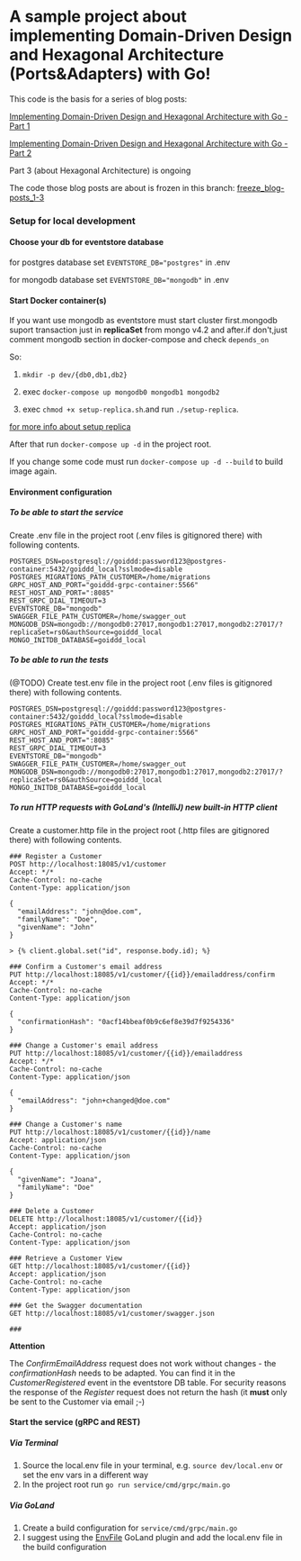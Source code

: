 # A sample project about implementing Domain-Driven Design and Hexagonal Architecture (Ports&Adapters) with Go!

This code is the basis for a series of blog posts:

[Implementing Domain-Driven Design and Hexagonal Architecture with Go - Part 1](https://medium.com/@TonyBologni/implementing-domain-driven-design-and-hexagonal-architecture-with-go-1-292938c0a4d4)

[Implementing Domain-Driven Design and Hexagonal Architecture with Go - Part 2](https://medium.com/@TonyBologni/implementing-domain-driven-design-and-hexagonal-architecture-with-go-2-efd432505554)

Part 3 (about Hexagonal Architecture) is ongoing

The code those blog posts are about is frozen in this branch: [freeze_blog-posts_1-3](https://github.com/AntonStoeckl/go-iddd/tree/freeze_blog-posts_1-3)

### Setup for local development

#### Choose your db for eventstore database

for postgres database set `EVENTSTORE_DB="postgres"` in .env

for mongodb database set `EVENTSTORE_DB="mongodb"` in .env

#### Start Docker container(s)

If you want use mongodb as eventstore must start cluster first.mongodb suport transaction just in **replicaSet** from mongo v4.2 and after.if don't,just comment mongodb section in docker-compose and check `depends_on`

So:

1. `mkdir -p dev/{db0,db1,db2}`

2. exec `docker-compose up mongodb0 mongodb1 mongodb2`

3. exec `chmod +x setup-replica.sh`.and run `./setup-replica`.

[for more info about setup replica](https://github.com/alikarimii/mongodb_cluster)

After that run `docker-compose up -d` in the project root.

If you change some code must run `docker-compose up -d --build` to build image again.

#### Environment configuration

##### To be able to start the service

Create .env file in the project root (.env files is gitignored there) with following contents.

```
POSTGRES_DSN=postgresql://goiddd:password123@postgres-container:5432/goiddd_local?sslmode=disable
POSTGRES_MIGRATIONS_PATH_CUSTOMER=/home/migrations
GRPC_HOST_AND_PORT="goiddd-grpc-container:5566"
REST_HOST_AND_PORT=":8085"
REST_GRPC_DIAL_TIMEOUT=3
EVENTSTORE_DB="mongodb"
SWAGGER_FILE_PATH_CUSTOMER=/home/swagger_out
MONGODB_DSN=mongodb://mongodb0:27017,mongodb1:27017,mongodb2:27017/?replicaSet=rs0&authSource=goiddd_local
MONGO_INITDB_DATABASE=goiddd_local
```

##### To be able to run the tests

(@TODO)
Create test.env file in the project root (.env files is gitignored there) with following contents.

```
POSTGRES_DSN=postgresql://goiddd:password123@postgres-container:5432/goiddd_local?sslmode=disable
POSTGRES_MIGRATIONS_PATH_CUSTOMER=/home/migrations
GRPC_HOST_AND_PORT="goiddd-grpc-container:5566"
REST_HOST_AND_PORT=":8085"
REST_GRPC_DIAL_TIMEOUT=3
EVENTSTORE_DB="mongodb"
SWAGGER_FILE_PATH_CUSTOMER=/home/swagger_out
MONGODB_DSN=mongodb://mongodb0:27017,mongodb1:27017,mongodb2:27017/?replicaSet=rs0&authSource=goiddd_local
MONGO_INITDB_DATABASE=goiddd_local
```

##### To run HTTP requests with GoLand's (IntelliJ) new built-in HTTP client

Create a customer.http file in the project root (.http files are gitignored there) with following contents.

```
### Register a Customer
POST http://localhost:18085/v1/customer
Accept: */*
Cache-Control: no-cache
Content-Type: application/json

{
  "emailAddress": "john@doe.com",
  "familyName": "Doe",
  "givenName": "John"
}

> {% client.global.set("id", response.body.id); %}

### Confirm a Customer's email address
PUT http://localhost:18085/v1/customer/{{id}}/emailaddress/confirm
Accept: */*
Cache-Control: no-cache
Content-Type: application/json

{
  "confirmationHash": "0acf14bbeaf0b9c6ef8e39d7f9254336"
}

### Change a Customer's email address
PUT http://localhost:18085/v1/customer/{{id}}/emailaddress
Accept: */*
Cache-Control: no-cache
Content-Type: application/json

{
  "emailAddress": "john+changed@doe.com"
}

### Change a Customer's name
PUT http://localhost:18085/v1/customer/{{id}}/name
Accept: application/json
Cache-Control: no-cache
Content-Type: application/json

{
  "givenName": "Joana",
  "familyName": "Doe"
}

### Delete a Customer
DELETE http://localhost:18085/v1/customer/{{id}}
Accept: application/json
Cache-Control: no-cache
Content-Type: application/json

### Retrieve a Customer View
GET http://localhost:18085/v1/customer/{{id}}
Accept: application/json
Cache-Control: no-cache
Content-Type: application/json

### Get the Swagger documentation
GET http://localhost:18085/v1/customer/swagger.json

###
```

**Attention**

The _ConfirmEmailAddress_ request does not work without changes - the _confirmationHash_ needs to be adapted.
You can find it in the _CustomerRegistered_ event in the eventstore DB table.
For security reasons the response of the _Register_ request does not return the hash (it **must** only be sent to the Customer via email ;-)

#### Start the service (gRPC and REST)

##### Via Terminal

1. Source the local.env file in your terminal, e.g. `source dev/local.env` or set the env vars in a different way
2. In the project root run `go run service/cmd/grpc/main.go`

##### Via GoLand

1. Create a build configuration for `service/cmd/grpc/main.go`
2. I suggest using the [EnvFile](https://plugins.jetbrains.com/plugin/7861-envfile) GoLand plugin
   and add the local.env file in the build configuration
